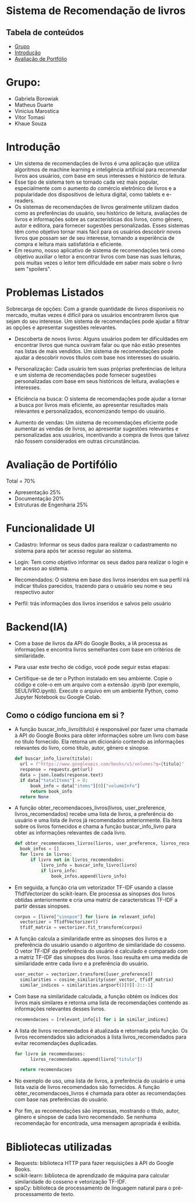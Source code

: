 # Sistema de Recomendação de livros

## Tabela de conteúdos
* [Grupo](#grupo)
* [Introdução](#introducao)
* [Avaliação de Portfólio](#avaliacao)

# Grupo:
* Gabriela Borowiak
* Matheus Duarte
* Vinicius Marostica
* Vitor Tomasi
* Khaue Souza

# Introdução
*  Um sistema de recomendações de livros é uma aplicação que utiliza algoritmos de machine learning e inteligência artificial para recomendar livros aos usuários, com base em seus interesses e histórico de leitura. 
* Esse tipo de sistema tem se tornado cada vez mais popular, especialmente com o aumento do comércio eletrônico de livros e a popularidade dos dispositivos de leitura digital, como tablets e e-readers.
*  Os sistemas de recomendações de livros geralmente utilizam dados como as preferências do usuário, seu histórico de leitura, avaliações de livros e informações sobre as características dos livros, como gênero, autor e editora, para fornecer sugestões personalizadas. Esses sistemas têm como objetivo tornar mais fácil para os usuários descobrir novos livros que possam ser de seu interesse, tornando a experiência de compra e leitura mais satisfatória e eficiente.
*  Em resumo, nosso aplicativo de sistema de recomendações terá como objetivo auxiliar o leitor a encontrar livros com base nas suas leituras, pois muitas vezes o leitor tem dificuldade em saber mais sobre o livro sem "spoilers".

# Problemas Listados
 Sobrecarga de opções: Com a grande quantidade de livros disponíveis no mercado, muitas vezes é difícil para os usuários encontrarem livros que sejam do seu interesse. Um sistema de recomendações pode ajudar a filtrar as opções e apresentar sugestões relevantes.

* Descoberta de novos livros: Alguns usuários podem ter dificuldades em encontrar livros que nunca ouviram falar ou que não estão presentes nas listas de mais vendidos. Um sistema de recomendações pode ajudar a descobrir novos títulos com base nos interesses do usuário.

* Personalização: Cada usuário tem suas próprias preferências de leitura e um sistema de recomendações pode fornecer sugestões personalizadas com base em seus históricos de leitura, avaliações e interesses.

* Eficiência na busca: O sistema de recomendações pode ajudar a tornar a busca por livros mais eficiente, ao apresentar resultados mais relevantes e personalizados, economizando tempo do usuário.

* Aumento de vendas: Um sistema de recomendações eficiente pode aumentar as vendas de livros, ao apresentar sugestões relevantes e personalizadas aos usuários, incentivando a compra de livros que talvez não fossem considerados em outras circunstâncias.

# Avaliação de Portifólio



Total = 70%

* Apresentação	            25%
* Documentação	            20%
* Estruturas de Engenharia	25%

# Funcionalidade UI


* Cadastro: Informar os seus dados para realizar o cadastramento no sistema para após ter acesso regular ao sistema.

* Login: Tem como objetivo informar os seus dados para realizar o login e ter acesso ao sistema.

* Recomendados: O sistema em base dos livros inseridos em sua perfil irá indicar titulos parecidos, trazendo para o usuário seu nome e seu respectivo autor

* Perfil: trás informações dos livros inseridos e salvos pelo usuário

# Backend(IA)

* Com a base de livros da API do Google Books, a IA processa as informações e encontra livros semelhantes com base em critérios de similaridade.
   
* Para usar este trecho de código, você pode seguir estas etapas:

* Certifique-se de ter o Python instalado em seu ambiente. Copie o código e cole-o em um arquivo com a extensão .ipynb (por exemplo, SEULIVRO.ipynb). Execute o arquivo em um ambiente Python, como Jupyter Notebook ou Google Colab.

## Como o código funciona em si ?
* A função buscar_info_livro(titulo) é responsável por fazer uma chamada à API do Google Books para obter informações sobre um livro com base no título fornecido. Ela retorna um dicionário contendo as informações relevantes do livro, como título, autor, gênero e sinopse.
  ```python
  def buscar_info_livro(titulo):
    url = f"https://www.googleapis.com/books/v1/volumes?q={titulo}"
    response = requests.get(url)
    data = json.loads(response.text)
    if data["totalItems"] > 0:
        book_info = data["items"][0]["volumeInfo"]
        return book_info
    return None

* A função obter_recomendacoes_livros(livros, user_preference, livros_recomendados) recebe uma lista de livros, a preferência do usuário e uma lista de livros já recomendados anteriormente. Ela itera sobre os livros fornecidos e chama a função buscar_info_livro para obter as informações relevantes de cada livro.
  ```python
  def obter_recomendacoes_livros(livros, user_preference, livros_recomendados):
    book_infos = []
    for livro in livros:
        if livro not in livros_recomendados:
            livro_info = buscar_info_livro(livro)
            if livro_info:
                book_infos.append(livro_info)

* Em seguida, a função cria um vetorizador TF-IDF usando a classe TfidfVectorizer do scikit-learn. Ele processa as sinopses dos livros obtidas anteriormente e cria uma matriz de características TF-IDF a partir dessas sinopses.
  ```python
  corpus = [livro["sinopse"] for livro in relevant_info]
    vectorizer = TfidfVectorizer()
    tfidf_matrix = vectorizer.fit_transform(corpus)

* A função calcula a similaridade entre as sinopses dos livros e a preferência do usuário usando o algoritmo de similaridade do cosseno. O vetor TF-IDF da preferência do usuário é calculado e comparado com a matriz TF-IDF das sinopses dos livros. Isso resulta em uma medida de similaridade entre cada livro e a preferência do usuário.
  ```python
  user_vector = vectorizer.transform([user_preference])
    similarities = cosine_similarity(user_vector, tfidf_matrix)
    similar_indices = similarities.argsort()[0][-2::-1]


* Com base na similaridade calculada, a função obtém os índices dos livros mais similares e retorna uma lista de recomendações contendo as informações relevantes desses livros.
  ```python
  recomendacoes = [relevant_info[i] for i in similar_indices]

* A lista de livros recomendados é atualizada e retornada pela função. Os livros recomendados são adicionados à lista livros_recomendados para evitar recomendações duplicadas.
  ```python
  for livro in recomendacoes:
        livros_recomendados.append(livro["titulo"])

    return recomendacoes

* No exemplo de uso, uma lista de livros, a preferência do usuário e uma lista vazia de livros recomendados são fornecidos. A função obter_recomendacoes_livros é chamada para obter as recomendações com base nas preferências do usuário.

* Por fim, as recomendações são impressas, mostrando o título, autor, gênero e sinopse de cada livro recomendado. Se nenhuma recomendação for encontrada, uma mensagem apropriada é exibida.

# Bibliotecas utilizadas
* Requests: biblioteca HTTP para fazer requisições à API do Google Books.
* scikit-learn: biblioteca de aprendizado de máquina para calcular similaridade do cosseno e vetorização TF-IDF.
* spaCy: biblioteca de processamento de linguagem natural para o pré-processamento de texto.
